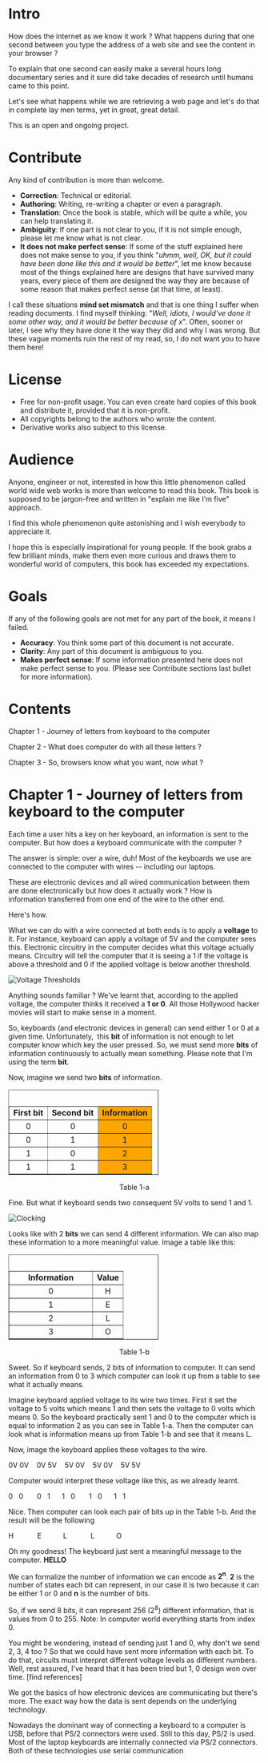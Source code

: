 Intro
=====
How does the internet as we know it work ? What happens during that one second between you type the address of a web site and see the content in your browser ?

To explain that one second can easily make a several hours long documentary series and it sure did take decades of research until humans came to this point.

Let's see what happens while we are retrieving a web page and let's do that in complete lay men terms, yet in great, great detail.

This is an open and ongoing project.

Contribute
==========
Any kind of contribution is more than welcome.

  - **Correction**: Technical or editorial.
  - **Authoring**: Writing, re-writing a chapter or even a paragraph.
  - **Translation**: Once the book is stable, which will be quite a while, you can help translating it.
  - **Ambiguity**: If one part is not clear to you, if it is not simple enough, please let me know what is not
  clear.
  - **It does not make perfect sense**: If some of the stuff explained here does not make sense to you, if you
  think "*uhmm, well, OK, but it could have been done like this and it would be better*", let me know because
  most of the things explained here are designs that have survived many years, every piece of them are designed
  the way they are because of some reason that makes perfect sense (at that time, at least).
  <p>I call these situations <strong>mind set mismatch</strong> and that is one thing I suffer when reading documents. I find myself thinking: "<em>Well, idiots, I would've done it some other way, and it would be better because of x</em>". Often, sooner or later, I see why they have done it the way they did and why I was wrong. But these vague moments ruin the rest of my read, so, I do not want you to have them here!

License
=======
  - Free for non-profit usage. You can even create hard copies of this book and distribute it, provided that it is
  non-profit.
  - All copyrights belong to the authors who wrote the content.
  - Derivative works also subject to this license.

Audience
==========
Anyone, engineer or not, interested in how this little phenomenon called world wide web works is more than welcome to read this book. This book is supposed to be jargon-free and written in "explain me like I'm five" approach.

I find this whole phenomenon quite astonishing and I wish everybody to appreciate it.

I hope this is especially inspirational for young people. If the book grabs a few brilliant minds, make them even more curious and draws them to wonderful world of computers, this book has exceeded my expectations.

Goals
=====
If any of the following goals are not met for any part of the book, it means I failed.

  - **Accuracy**: You think some part of this document is not accurate.
  - **Clarity**: Any part of this document is ambiguous to you.
  - **Makes perfect sense**: If some information presented here does not make perfect sense to you. (Please see Contribute sections last bullet for more information).</li>

Contents
======
Chapter 1 - Journey of letters from keyboard to the computer

Chapter 2 - What does computer do with all these letters ?

Chapter 3 - So, browsers know what you want, now what ?

Chapter 1 - Journey of letters from keyboard to the computer
============================================================
Each time a user hits a key on her keyboard, an information is sent to the computer. But how does a keyboard communicate with the computer ?

The answer is simple: over a wire, duh! Most of the keyboards we use are connected to the computer with wires -- including our laptops.

These are electronic devices and all wired communication between them are done electronically but how does it actually work ? How is information transferred from one end of the wire to the other end.

Here's how.

What we can do with a wire connected at both ends is to apply a <strong>voltage</strong> to it. For instance, keyboard can apply a voltage of 5V and the computer sees this. Electronic circuitry in the computer decides what this voltage actually means. Circuitry will tell the computer that it is seeing a 1 if the voltage is above a threshold and 0 if the applied voltage is below another threshold.

![Voltage Thresholds](https://github.com/engina/the-internet-book/blob/master/exports/voltage_thresholds.png "Voltage Thresholds")

Anything sounds familiar ? We've learnt that, according to the applied voltage, the computer thinks it received a <strong>1 or 0</strong>. All those Hollywood hacker movies will start to make sense in a moment.

So, keyboards (and electronic devices in general) can send either 1 or 0 at a given time. Unfortunately,  this <strong>bit</strong> of information is not enough to let computer know which key the user pressed. So, we must send more <strong>bits</strong> of information continuously to actually mean something. Please note that I'm using the term <strong>bit</strong>.

Now, imagine we send two <strong>bits</strong> of information.
<table class="aligncenter" style="width: 300px;" border="1" align="center"><caption> </caption>
<tbody>
<tr>
<td style="text-align: center;"><strong>First bit</strong></td>
<td style="text-align: center;"><strong>Second bit</strong></td>
<td style="background-color: orange; text-align: center;"><strong>Information</strong></td>
</tr>
<tr>
<td style="text-align: center;">0</td>
<td style="text-align: center;">0</td>
<td style="background-color: orange; text-align: center;">0</td>
</tr>
<tr>
<td style="text-align: center;">0</td>
<td style="text-align: center;">1</td>
<td style="background-color: orange; text-align: center;">1</td>
</tr>
<tr>
<td style="text-align: center;">1</td>
<td style="text-align: center;">0</td>
<td style="background-color: orange; text-align: center;">2</td>
</tr>
<tr>
<td style="text-align: center;">1</td>
<td style="text-align: center;">1</td>
<td style="background-color: orange; text-align: center;">3</td>
</tr>
</tbody>
</table>
<p style="text-align: center;">Table 1-a</p>

Fine. But what if keyboard sends two consequent 5V volts to send 1 and 1.

![Clocking](https://github.com/engina/the-internet-book/blob/master/exports/clock.png "Clocking")

Looks like with 2 <strong>bits</strong> we can send 4 different information. We can also map these information to a more meaningful value. Image a table like this:
<table class="aligncenter" style="width: 300px;" border="1"><caption> </caption>
<tbody>
<tr>
<td style="text-align: center;"><strong>Information</strong></td>
<td style="text-align: center;"><strong>Value</strong></td>
</tr>
<tr>
<td style="width: 150px; text-align: center;">0</td>
<td style="text-align: center;">H</td>
</tr>
<tr>
<td style="text-align: center;">1</td>
<td style="text-align: center;">E</td>
</tr>
<tr>
<td style="text-align: center;">2</td>
<td style="text-align: center;">L</td>
</tr>
<tr>
<td style="text-align: center;">3</td>
<td style="text-align: center;">O</td>
</tr>
</tbody>
</table>
<p style="text-align: center;">Table 1-b</p>
Sweet. So if keyboard sends, 2 bits of information to computer. It can send an information from 0 to 3 which computer can look it up from a table to see what it actually means.

Imagine keyboard applied voltage to its wire two times. First it set the voltage to 5 volts which means 1 and then sets the voltage to 0 volts which means 0. So the keyboard practically sent 1 and 0 to the computer which is equal to information 2 as you can see in Table 1-a. Then the computer can look what is information means up from Table 1-b and see that it means L.

Now, image the keyboard applies these voltages to the wire.

0V 0V    0V 5V    5V 0V    5V 0V    5V 5V

Computer would interpret these voltage like this, as we already learnt.

0   0       0   1      1   0       1   0      1   1

Nice. Then computer can look each pair of bits up in the Table 1-b. And the result will be the following

H            E           L            L           O

Oh my goodness! The keyboard just sent a meaningful message to the computer. <strong>HELLO</strong>

We can formalize the number of information we can encode as <strong>2<sup>n</sup></strong>. <strong>2</strong> is the number of states each bit can represent, in our case it is two because it can be either 1 or 0 and <strong>n</strong> is the number of bits.

So, if we send 8 bits, it can represent 256 (2<sup>8</sup>) different information, that is values from 0 to 255. Note: In computer world everything starts from index 0.

You might be wondering, instead of sending just 1 and 0, why don't we send 2, 3, 4 too ? So that we could have sent more information with each bit. To do that, circuits must interpret different voltage levels as different numbers. Well, rest assured, I've heard that it has been tried but 1, 0 design won over time. [find references]

We got the basics of how electronic devices are communicating but there's more. The exact way how the data is sent depends on the underlying technology.

Nowadays the dominant way of connecting a keyboard to a computer is USB, before that PS/2 connectors were used. Still to this day, PS/2 is used. Most of the laptop keyboards are internally connected via PS/2 connectors. Both of these technologies use serial communication
